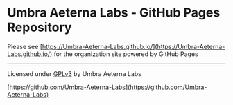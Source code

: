 # Umbra Aeterna Labs - GitHub Pages Repository

Please see [https://Umbra-Aeterna-Labs.github.io/](https://Umbra-Aeterna-Labs.github.io/)
for the organization site powered by GitHub Pages

---

Licensed under [GPLv3](https://choosealicense.com/licenses/gpl-3.0) by Umbra Aeterna Labs

[https://github.com/Umbra-Aeterna-Labs](https://github.com/Umbra-Aeterna-Labs)
